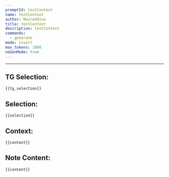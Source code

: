```yaml
---
promptId: testContext
name: testContext
author: Noureddine
title: testContext
description: testContext
commands:
  - generate
mode: insert
max_tokens: 1000
noGenMode: true
---
```

***

## TG Selection:
```
{{tg_selection}}
```
## Selection:
```
{{selection}}
```
## Context:
```
{{context}}
```
## Note Content:
```
{{content}}
```

